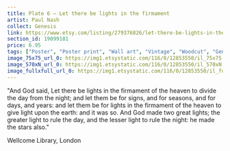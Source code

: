 ```yaml
---
title: Plate 6 – Let there be lights in the firmament
artist: Paul Nash
collect: Genesis
link: https://www.etsy.com/listing/279376826/let-there-be-lights-in-the-firmament?utm_source=thedoveandtheseagull&utm_medium=api&utm_campaign=api
section_id: 19099181
price: 6.95
tags: ["Poster", "Poster print", "Wall art", "Vintage", "Woodcut", "Genesis", "Black and white", "Bible", "Paul Nash", "Engraving", "Creation", "Modern art"]
image_75x75_url_0: https://img1.etsystatic.com/116/0/12853550/il_75x75.1017777471_e9c7.jpg
image_570xN_url_0: https://img1.etsystatic.com/116/0/12853550/il_570xN.1017777471_e9c7.jpg
image_fullxfull_url_0: https://img1.etsystatic.com/116/0/12853550/il_fullxfull.1017777471_e9c7.jpg
---
```

&quot;And God said, Let there be lights in the firmament of the heaven to divide the day from the night; and let them be for signs, and for seasons, and for days, and years: and let them be for lights in the firmament of the heaven to give light upon the earth: and it was so. And God made two great lights; the greater light to rule the day, and the lesser light to rule the night: he made the stars also.&quot;

Wellcome Library, London
